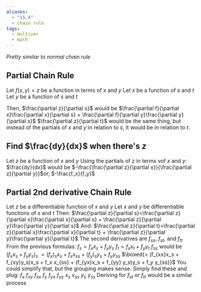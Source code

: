 ```yaml
---
aliases:
  - "15.4"
  - chain rule
tags:
  - multivar
  - math
---
```

*Pretty similar to normal chain rule*

## Partial Chain Rule
Let $f(x, y) = z$ be a function in terms of $x$ and $y$
Let $x$ be a function of $s$ and $t$
Let $y$ be a function of $s$ and $t$

Then, $\frac{\partial z}{\partial s}$ would be $\frac{\partial f}{\partial x}\frac{\partial x}{\partial s} + \frac{\partial f}{\partial y}\frac{\partial y}{\partial s}$ 
$\frac{\partial z}{\partial t}$ would be the same thing, but instead of the partials of $x$ and $y$ in relation to $s$, it would be in relation to $t$.

## Find $\frac{dy}{dx}$ when there's $z$
Let $z$ be a function of $x$ and $y$
Using the partials of $z$ in terms vof $x$ and $y$:
	$\frac{dy}{dx}$ would be $-\frac{\frac{\partial z}{\partial x}}{\frac{\partial z}{\partial y}}$or, $-\frac{f_x}{f_y}$

## Partial 2nd derivative Chain Rule
Let $z$ be a differentiable function of $x$ and $y$
Let $x$ and $y$ be differentiable functions of $s$ and $t$
Then:
	$\frac{\partial z}{\partial s}=\frac{\partial z}{\partial x}\frac{\partial x}{\partial s} + \frac{\partial z}{\partial y}\frac{\partial y}{\partial s}$
And:
	$\frac{\partial z}{\partial t}=\frac{\partial z}{\partial x}\frac{\partial x}{\partial t} + \frac{\partial z}{\partial y}\frac{\partial y}{\partial t}$
The second derivatives are $f_{ss}$, $f_{st}$, and $f_{tt}$
 From the previous formulas:
	$f_s = f_x x_s + f_y y_s$
	$f_t = f_x x_t + f_y y_t$
$f_{ss}$ would be
	$(f_x x_s + f_y y_s)_s$
	$= (f_x)_s x_s + f_x x_{ss} + (f_y)_s y_s + f_y y_{ss}$
	$\boxed{= (f_{xx}x_s + f_{xy}y_s)x_s + f_x x_{ss} + (f_{yx}x_s + f_{yy} y_s)y_s + f_y y_{ss}}$
You could simplify that, but the grouping makes sense. Simply find these and plug:
$f_x$
$f_{xy}$
$f_{xx}$
$f_y$
$f_{yx}$
$f_{yy}$
$x_s$
$x_{ss}$
$y_s$
$y_{ss}$
Deriving for $f_{st}$ or $f_{tt}$ would be a similar process